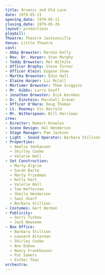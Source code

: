 ```yaml
---
title: Arsenic and Old Lace
date: 1979-05-11
opening_date: 1979-05-11
closing_date: 1979-05-26
layout: productions
playbill:
Theatre: Theatre Jacksonville
Venue: Little Theatre
cast:
- Abby Brewster: Mardie Kelly
- Rev. Dr. Harper: Stan Murphy
- Teddy Brewster: Mel Wilhite
- Officer Brophy: Steve Turner
- Officer Klein: Eugene Shaw
- Martha Brewster: Edie Hall
- Elaine Harper: Liz McCall
- Mortimer Brewster: Thom Scoggins
- Mr. Gibbs: Larry Usoff
- Jonathan Brewster: Dick Kerekes
- Dr. Einstein: Marshall Grauer
- Officer O'Hara: Doug Thomas
- Lt. Rooney: Vic Harrold
- Mr. Witherspoon: Bill Harriman
crew:
- Director: Robert Knowles
- Scene Design: Hal Henderson
- Stage Manager: Pam Jackson
- Light - Sound Operator: Barbara Stillson
- Properties:
  - Amelia Senhausen
  - Shirley Cooke
  - Valerie Hall
- Set Construction:
  - Marty Algrim
  - Sarah Barto
  - Marty Friedman
  - Kelly Hart
  - Valerie Hall
  - Tom Heffernan
  - Sheila Henderson
  - Saul Sharf
  - Barbara Stillson
- Costumes: Gert Berman
- Publicity:
  - Gerri Turbow
  - Jack Newsome
- Box Office:
  - Barbara Stillson
  - Leonard Alterman
  - Shirley Cooke
  - Ann Dubow
  - Nancy Frankhouser
  - Pat Somers
  - Esther Tkac
orchestra:
---
```


